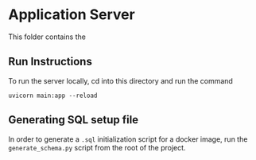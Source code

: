 # Application Server
This folder contains the 
## Run Instructions
To run the server locally, cd into this directory and run the command
```
uvicorn main:app --reload
```

## Generating SQL setup file
In order to generate a `.sql` initialization script for a docker image, run the `generate_schema.py` script from the root of the project.